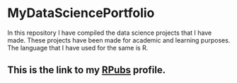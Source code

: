 # MyDataSciencePortfolio
In this repository I have compiled the data science projects that I have made. These projects have been made for academic and learning purposes.
The language that I have used for the same is R.
## This is the link to my [RPubs](https://rpubs.com/Salil_Suman_Meher) profile.
